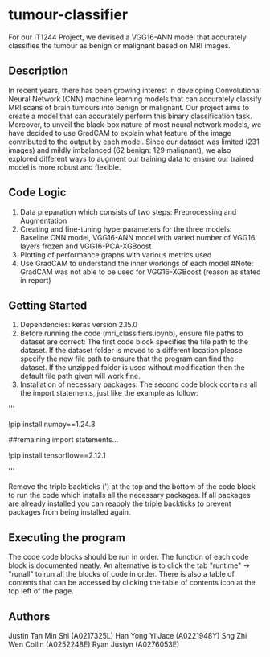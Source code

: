 # tumour-classifier
For our IT1244 Project, we devised a VGG16-ANN model that accurately classifies the tumour as benign or malignant based on MRI images.

## **Description**

In recent years, there has been growing interest in developing Convolutional Neural Network (CNN) machine learning models that can accurately classify MRI scans of brain tumours into benign or malignant. Our project aims to create a model that can accurately perform this binary classification task. Moreover, to unveil the black-box nature of most neural network models, we have decided to use GradCAM to explain what feature of the image contributed to the output by each model. Since our dataset was limited (231 images) and mildly imbalanced (62 benign: 129 malignant), we also explored different ways to augment our training data to ensure our trained model is more robust and flexible.

## **Code Logic**
1. Data preparation which consists of two steps: Preprocessing and Augmentation
2. Creating and fine-tuning hyperparameters for the three models: Baseline CNN model, VGG16-ANN model with varied number of VGG16 layers frozen and VGG16-PCA-XGBoost
3. Plotting of performance graphs with various metrics used
4. Use GradCAM to understand the inner workings of each model
#Note: GradCAM was not able to be used for VGG16-XGBoost (reason as stated in report)

## **Getting Started**
1. Dependencies: keras version 2.15.0
2. Before running the code (mri_classifiers.ipynb), ensure file paths to dataset are correct: The first code block specifies the file path to the dataset. If the dataset folder is moved to a different location please specify the new file path to ensure that the program can find the dataset. If the unzipped folder is used without modification then the default file path given will work fine.
4. Installation of necessary packages: The second code block contains all the import statements, just like the example as follow:

'''

!pip install numpy==1.24.3

##remaining import statements...

!pip install tensorflow==2.12.1

'''

Remove the triple backticks (') at the top and the bottom of the code block to run the code which installs all the necessary packages. If all packages are already installed you can reapply the triple backticks to prevent packages from being installed again.


## **Executing the program**

The code code blocks should be run in order. The function of each code block is documented neatly. An alternative is to click the tab "runtime" -> "runall" to run all the blocks of code in order. There is also a table of contents that can be accessed by clicking the table of contents icon at the top left of the page.

## **Authors**

Justin Tan Min Shi (A0217325L)
Han Yong Yi Jace (A0221948Y)
Sng Zhi Wen Collin (A0252248E)
Ryan Justyn (A0276053E)
